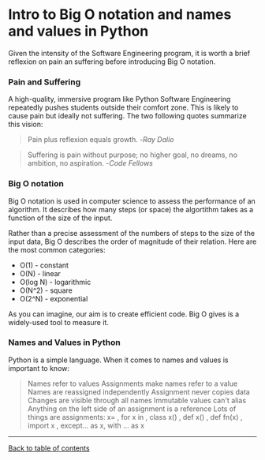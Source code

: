 # Intro to Big O notation and names and values in Python

Given the intensity of the Software Engineering program, it is worth a brief reflexion on pain an suffering before introducing Big O notation.

### Pain and Suffering

A high-quality, immersive program like Python Software Engineering repeatedly pushes students outside their comfort zone.  This is likely to cause pain but ideally not suffering.  The two following quotes summarize this vision:

> Pain plus reflexion equals growth. -*Ray Dalio*

> Suffering is pain without purpose; no higher goal, no dreams, no ambition, no aspiration. -*Code Fellows*

### Big O notation

Big O notation is used in computer science to assess the performance of an algorithm.  It describes how many steps (or space) the algortithm takes as a function of the size of the input.

Rather than a precise assessment of the numbers of steps to the size of the input data, Big O describes the order of magnitude of their relation.  Here are the most common categories:

- O(1) - constant
- O(N) - linear
- O(log N) - logarithmic
- O(N^2) - square
- O(2^N) - exponential

As you can imagine, our aim is to create efficient code.  Big O gives is a widely-used tool to measure it.

### Names and Values in Python

Python is a simple language.  When it comes to names and values is important to know:
> Names refer to values
> Assignments make names refer to a value
> Names are reassigned independently
> Assignment never copies data
> Changes are visible through all names
> Immutable values can't alias
> Anything on the left side of an assignment is a reference
> Lots of things are assignments: x= , for x in , class x() , def x() , def fn(x) , import x , except... as x, with ... as x

---

[Back to table of contents](../README.md)